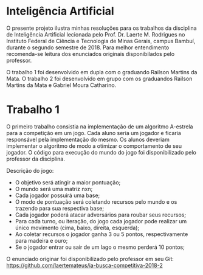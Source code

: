 # Inteligência Artificial
O presente projeto ilustra minhas resoluções para os trabalhos da disciplina de Inteligência Artificial lecionada 
pelo Prof. Dr. Laerte M. Rodrigues no Instituto Federal de Ciência e Tecnologia de Minas Gerais, campus Bambuí,
durante o segundo semestre de 2018.
Para melhor entendimento recomenda-se leitura dos enunciados originais disponibilados pelo professor.

O trabalho 1 foi desenvolvido em dupla com o graduando Railson Martins da Mata.
O trabalho 2 foi desenvolvido em grupo com os graduandos Railson Martins da Mata e Gabriel Moura Catharino.

# Trabalho 1

O primeiro trabalho consistia na implementação de um algoritmo A-estrela para a competição em um jogo.
Cada aluno seria um jogador e ficaria responsável pela implementação do mesmo. Os alunos deveriam implementar 
o algoritmo de modo a otimizar o comportamento de seu jogador. O código para execução do mundo do jogo foi
disponibilizado pelo professor da disciplina.

Descrição do jogo:
  - O objetivo será atingir a maior pontuação;
  - O mundo será uma matriz nxn;
  - Cada jogador possuirá uma base;
  - O modo de pontuação será coletando recursos pelo mundo e os trazendo para sua respectiva base;
  - Cada jogador poderá atacar adversários para roubar seus recursos;
  - Para cada turno, ou iteração, do jogo cada jogador pode realizar um único movimento (cima, baixo, direita, esquerda);
  - Ao coletar recursos o jogador ganha 3 ou 5 pontos, respectivamente para madeira e ouro;
  - Se o jogador entrar ou sair de um lago o mesmo perderá 10 pontos;
  
 O enunciado originar foi disponibilizado pelo professor em seu Git: https://github.com/laertemateus/ia-busca-competitiva-2018-2
